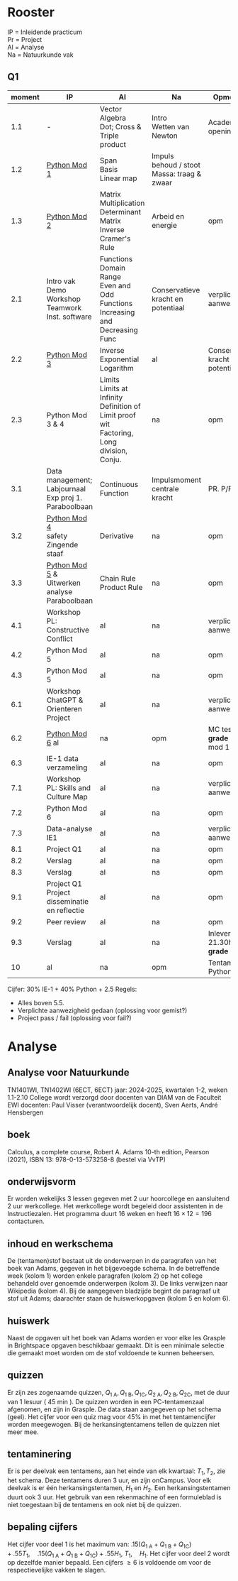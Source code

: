 # Rooster

IP = Inleidende practicum  
Pr = Project  
Al = Analyse  
Na = Natuurkunde vak




## Q1

| moment | IP | Al | Na | Opmerking
|  ---   | --- | ----  | --- | --- |
| 1.1 | - | Vector Algebra <br> Dot; Cross & Triple product| Intro <br> Wetten van Newton | Academisch opening |
| 1.2 |  [Python Mod 1](https://contemporary-physicslab.github.io/FYPLC/main/Course%20files/Notebook%201/Notebook%201%20Python%20Basics.html) | Span <br> Basis <br> Linear map |  Impuls behoud / stoot <br> Massa: traag & zwaar | |
| 1.3 |  [Python Mod 2](https://contemporary-physicslab.github.io/FYPLC/main/Course%20files/Notebook%202/Notebook%202%20Functions.html) |  Matrix Multiplication <br> Determinant <br> Matrix Inverse <br> Cramer's Rule |Arbeid en energie| opm |
| 2.1 |  Intro vak <br> Demo <br> Workshop Teamwork <br> Inst. software | Functions <br> Domain <br> Range <br> Even and Odd Functions <br> Increasing and Decreasing Func | Conservatieve kracht en potentiaal | verplicht aanwezig IP|
| 2.2 |  [Python Mod 3](https://contemporary-physicslab.github.io/FYPLC/main/Course%20files/Notebook%203/Notebook%203%20Program%20Flow%20Control.html) | Inverse Exponential Logarithm | al | Conservatieve kracht en potentiaal | opm |
| 2.3 |  Python Mod 3 & 4| Limits <br> Limits at Infinity <br> Definition of Limit proof wit Factoring, Long division, Conju. | na | opm |
| 3.1 |  Data management; Labjournaal <br> Exp proj 1. Paraboolbaan | Continuous Function  | Impulsmoment centrale kracht | PR. P/F |
| 3.2 |  [Python Mod 4](https://contemporary-physicslab.github.io/FYPLC/main/Course%20files/Notebook%204/Notebook%204%20Scientific%20Computing.html) <br> safety <br> Zingende staaf| Derivative | na | opm |
| 3.3 |  [Python Mod 5](https://contemporary-physicslab.github.io/FYPLC/main/Course%20files/Notebook%205/Notebook%205%20Data%20in%20Python.html) & Uitwerken analyse Paraboolbaan| Chain Rule <br> Product Rule | na | opm | P/F |
| 4.1 |  Workshop PL: Constructive Conflict | al | na | verplichte aanwezigheid |
| 4.2 |  Python Mod 5 | al | na | opm |
| 4.3 |  Python Mod 5| al | na | opm | 
| 6.1 |  Workshop ChatGPT & Orienteren Project | al | na | verplichte aanwezigheid |
| 6.2 |  [Python Mod 6](https://contemporary-physicslab.github.io/FYPLC/main/Course%20files/Notebook%206/Notebook%206%20Measurement%20uncertainty.html) al | na | opm | MC test, **grade** Pyt mod 1-5|
| 6.3 |  IE-1 data verzameling | al | na | opm| Experiment - verplichte aanwezigheid|
| 7.1 |  Workshop PL: Skills and Culture Map | al | na | verplichte aanwezigheid |
| 7.2 |  Python Mod 6 | al | na | opm |
| 7.3 |  Data-analyse IE1| al | na | verplichte aanwezigheid|
| 8.1 |  Project Q1 | al | na | opm| 
| 8.2 |  Verslag | al | na | opm |
| 8.3 |  Verslag| al | na | opm |
| 9.1 |  Project Q1 Project disseminatie en reflectie| al | na | opm |
| 9.2 |  Peer review | al | na | opm |
| 9.3 |  Verslag| al | na | Inleveren vr. 21.30h <br> **grade** |
| 10  | al | na | opm | Tentamen Python | **grade** |

Cijfer: 30% IE-1 + 40% Python + 2.5
Regels: 
- Alles boven 5.5. 
- Verplichte aanwezigheid gedaan (oplossing voor gemist?)
- Project pass / fail (oplossing voor fail?)


# Analyse

## Analyse voor Natuurkunde

TN1401WI, TN1402WI (6ECT, 6ECT)
jaar: 2024-2025, kwartalen 1-2, weken 1.1-2.10
College wordt verzorgd door docenten van DIAM van de Faculteit EWI
docenten: Paul Visser (verantwoordelijk docent), Sven Aerts, André Hensbergen

## boek

Calculus, a complete course, Robert A. Adams
10-th edition, Pearson (2021), ISBN 13: 978-0-13-573258-8 (bestel via VvTP)

## onderwijsvorm

Er worden wekelijks 3 lessen gegeven met 2 uur hoorcollege en aansluitend 2 uur werkcollege. Het werkcollege wordt begeleid door assistenten in de Instructiezalen. Het programma duurt 16 weken en heeft $16 \times 12=196$ contacturen.

## inhoud en werkschema

De (tentamen)stof bestaat uit de onderwerpen in de paragrafen van het boek van Adams, gegeven in het bijgevoegde schema. In de betreffende week (kolom 1) worden enkele paragrafen (kolom 2) op het college behandeld over genoemde onderwerpen (kolom 3). De links verwijzen naar Wikipedia (kolom 4). Bij de aangegeven bladzijde begint de paragraaf uit stof uit Adams; daarachter staan de huiswerkopgaven (kolom 5 en kolom 6).

## huiswerk

Naast de opgaven uit het boek van Adams worden er voor elke les Grasple in Brightspace opgaven beschikbaar gemaakt. Dit is een minimale selectie die gemaakt moet worden om de stof voldoende te kunnen beheersen.

## quizzen

Er zijn zes zogenaamde quizzen, $Q_{1 \mathrm{~A}}, Q_{1 \mathrm{~B}}, Q_{1 \mathrm{C}}, Q_{2 \mathrm{~A}}, Q_{2 \mathrm{~B}}, Q_{2 \mathrm{C}}$, met de duur van 1 lesuur ( 45 min ). De quizzen worden in een PC-tentamenzaal afgenomen, en zijn in Grasple. De data staan aangegeven op het schema (geel). Het cijfer voor een quiz mag voor $45 \%$ in met het tentamencijfer worden meegewogen. Bij de herkansingtentamens tellen de quizzen niet meer mee.

## tentaminering

Er is per deelvak een tentamens, aan het einde van elk kwartaal: $T_{1}, T_{2}$, zie het schema. Deze tentamens duren 3 uur, en zijn onCampus. Voor elk deelvak is er één herkansingstentamen, $H_{1}$ en $H_{2}$. Een herkansingstentamen duurt ook 3 uur. Het gebruik van een rekenmachine of een formuleblad is niet toegestaan bij de tentamens en ook niet bij de quizzen.

## bepaling cijfers

Het cijfer voor deel 1 is het maximum van: $.15\left(Q_{1 \mathrm{~A}}+Q_{1 \mathrm{~B}}+Q_{1 \mathrm{C}}\right)+.55 T_{1}, \quad .15\left(Q_{1 \mathrm{~A}}+Q_{1 \mathrm{~B}}+Q_{1 \mathrm{C}}\right)+.55 H_{1}$, $T_{1}, \quad H_{1}$.
Het cijfer voor deel 2 wordt op dezelfde manier bepaald.
Een cijfers $\geq 6$ is voldoende om voor de respectievelijke vakken te slagen.